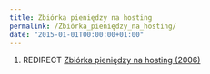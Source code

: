 ```yaml
---
title: Zbiórka pieniędzy na hosting
permalink: /Zbiórka_pieniędzy_na_hosting/
date: "2015-01-01T00:00:00+01:00"
---
```


1.  REDIRECT [Zbiórka pieniędzy na hosting (2006)](/Zbiórka_pieniędzy_na_hosting_(2006) "wikilink")
